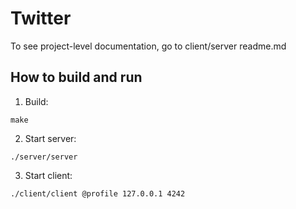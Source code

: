 # Twitter

To see project-level documentation, go to client/server readme.md

## How to build and run
1. Build:
 ```
 make
 ```
2. Start server:
 ```
 ./server/server 
 ```
3. Start client:
```
./client/client @profile 127.0.0.1 4242
```
